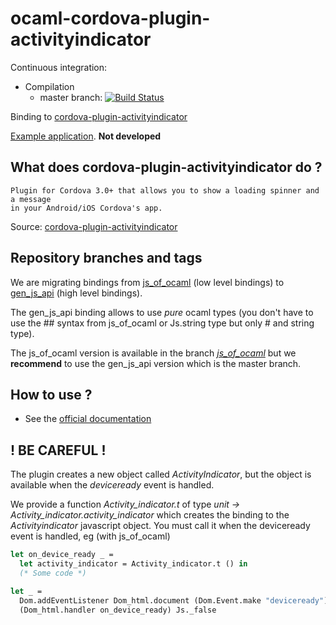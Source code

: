 # ocaml-cordova-plugin-activityindicator

Continuous integration:
* Compilation
  - master branch: [![Build Status](https://travis-ci.org/dannywillems/ocaml-cordova-plugin-activityindicator.svg?branch=master)](https://travis-ci.org/dannywillems/ocaml-cordova-plugin-activityindicator)

Binding to
[cordova-plugin-activityindicator](https://github.com/Initsogar/cordova-activityindicator)

[Example
application](https://github.com/dannywillems/ocaml-cordova-plugin-activityindicator-example).
**Not developed**

## What does cordova-plugin-activityindicator do ?

```
Plugin for Cordova 3.0+ that allows you to show a loading spinner and a message
in your Android/iOS Cordova's app.
```

Source: [cordova-plugin-activityindicator](https://github.com/Initsogar/cordova-activityindicator)

## Repository branches and tags

We are migrating bindings from
[js_of_ocaml](https://github.com/ocsigen/js_of_ocaml) (low level bindings) to
[gen_js_api](https://github.com/lexifi/gen_js_api) (high level bindings).

The gen_js_api binding allows to use *pure* ocaml types (you don't have to use
the ## syntax from js_of_ocaml or Js.string type but only # and string type).

The js_of_ocaml version is available in the branch
[*js_of_ocaml*](https://github.com/dannywillems/ocaml-cordova-plugin-activityindicator/tree/js_of_ocaml)
but we **recommend** to use the gen_js_api version which is the master branch.

## How to use ?

* See the [official documentation](https://github.com/Initsogar/cordova-activityindicator)

## ! BE CAREFUL !

The plugin creates a new object called *ActivityIndicator*, but the object is
available when the *deviceready* event is handled.

We provide a function *Activity_indicator.t* of type *unit -> Activity_indicator.activity_indicator* which creates the
binding to the *Activityindicator* javascript object. You must call it when the deviceready
event is handled, eg (with js_of_ocaml)

```OCaml
let on_device_ready _ =
  let activity_indicator = Activity_indicator.t () in
  (* Some code *)

let _ =
  Dom.addEventListener Dom_html.document (Dom.Event.make "deviceready")
  (Dom_html.handler on_device_ready) Js._false
```
